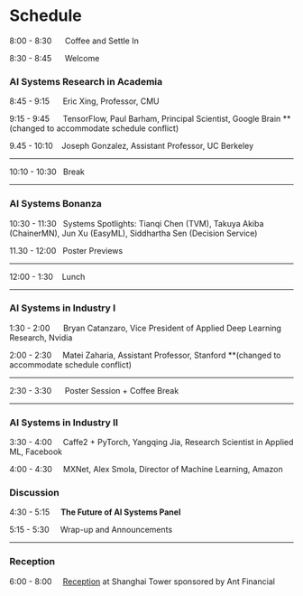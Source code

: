 # Schedule
 
8:00 - 8:30 &nbsp;&nbsp;&nbsp;&nbsp;     Coffee and Settle In

8:30 - 8:45 &nbsp;&nbsp;&nbsp;&nbsp;     Welcome
 
### AI Systems Research in Academia

8:45 - 9:15 &nbsp;&nbsp;&nbsp;&nbsp;     Eric Xing, Professor, CMU

9:15 - 9:45 &nbsp;&nbsp;&nbsp;&nbsp;     TensorFlow, Paul Barham, Principal Scientist, Google Brain **(changed to accommodate schedule conflict)

9.45 - 10:10 &nbsp;&nbsp;          Joseph Gonzalez, Assistant Professor, UC Berkeley

***

10:10 - 10:30 &nbsp;      Break

***

### AI Systems Bonanza

10:30 - 11:30 &nbsp;      Systems Spotlights: Tianqi Chen (TVM), Takuya Akiba (ChainerMN), Jun Xu (EasyML), Siddhartha Sen (Decision Service)

11.30 - 12:00 &nbsp;      Poster Previews

***

12:00 - 1:30 &nbsp;&nbsp;       Lunch

***

### AI Systems in Industry I

1:30 - 2:00 &nbsp;&nbsp;&nbsp;&nbsp;   Bryan Catanzaro, Vice President of Applied Deep Learning Research, Nvidia

2:00 - 2:30 &nbsp;&nbsp;&nbsp;   Matei Zaharia, Assistant Professor, Stanford **(changed to accommodate schedule conflict)

***

2:30 - 3:30 &nbsp;&nbsp;&nbsp;&nbsp;   Poster Session + Coffee Break

***
 
### AI Systems in Industry II

3:30 - 4:00 &nbsp;&nbsp;&nbsp;   Caffe2 + PyTorch, Yangqing Jia, Research Scientist in Applied ML, Facebook

4:00 - 4:30 &nbsp;&nbsp;&nbsp;   MXNet, Alex Smola, Director of Machine Learning, Amazon

### Discussion
 
4:30 - 5:15 &nbsp;&nbsp;&nbsp;   **The Future of AI Systems Panel**

5:15 - 5:30 &nbsp;&nbsp;&nbsp;   Wrap-up and Announcements

***
### Reception

6:00 - 8:00 &nbsp;&nbsp;&nbsp;   [Reception](http://learningsys.org/sosp17/happyhour.html) at Shanghai Tower sponsored by Ant Financial

 
